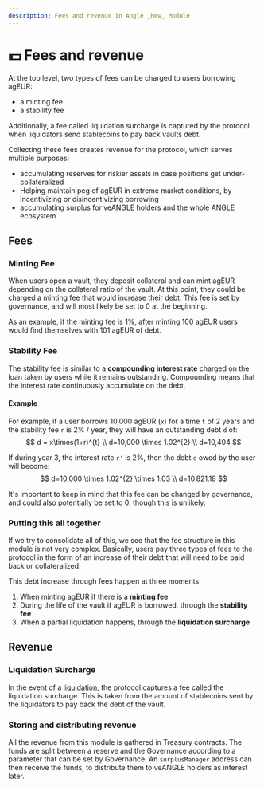 ```yaml
---
description: Fees and revenue in Angle _New_ Module
---
```


# 💵 Fees and revenue

At the top level, two types of fees can be charged to users borrowing agEUR: 
- a minting fee
- a stability fee

Additionally, a fee called liquidation surcharge is captured by the protocol when liquidators send stablecoins to pay back vaults debt. 

Collecting these fees creates revenue for the protocol, which serves multiple purposes: 
- accumulating reserves for riskier assets in case positions get under-collateralized
- Helping maintain peg of agEUR in extreme market conditions, by incentivizing or disincentivizing borrowing
- accumulating surplus for veANGLE holders and the whole ANGLE ecosystem


## Fees
### Minting Fee
When users open a vault, they deposit collateral and can mint agEUR depending on the collateral ratio of the vault. At this point, they could be charged a minting fee that would increase their debt.  This fee is set by governance, and will most likely be set to 0 at the beginning. 

As an example, if the minting fee is 1%, after minting 100 agEUR users would find themselves with 101 agEUR of debt. 

### Stability Fee
The stability fee is similar to a **compounding interest rate** charged on the loan taken by users while it remains outstanding. Compounding means that the interest rate continuously accumulate on the debt. 

#### Example
For example, if a user borrows 10,000 agEUR (`x`) for a time `t` of 2 years and the stability fee `r` is 2% / year, they will have an outstanding debt `d` of:
$$
d = x\times(1+r)^{t} \\
d=10,000 \times 1.02^{2} \\
d=10,404
$$

If during year 3, the interest rate `r'` is 2%, then the debt `d` owed by the user will become:
$$
d=10,000 \times 1.02^{2} \times 1.03 \\
d=10 821.18
$$

It's important to keep in mind that this fee can be changed by governance, and could also potentially be set to 0, though this is unlikely. 

### Putting this all together

If we try to consolidate all of this, we see that the fee structure in this module is not very complex. Basically, users pay three types of fees to the protocol in the form of an increase of their debt that will need to be paid back or collateralized. 

This debt increase through fees happen at three moments: 
1. When minting agEUR if there is a **minting fee**
2. During the life of the vault if agEUR is borrowed, through the **stability fee**
3. When a partial liquidation happens, through the **liquidation surcharge**


## Revenue

### Liquidation Surcharge

In the event of a [liquidation](/new-module/liquidations.md), the protocol captures a fee called the liquidation surcharge. This is taken from the amount of stablecoins sent by the liquidators to pay back the debt of the vault. 

### Storing and distributing revenue
All the revenue from this module is gathered in Treasury contracts. The funds are split between a reserve and the Governance according to a parameter that can be set by Governance. An `surplusManager` address can then receive the funds, to distribute them to veANGLE holders as interest later. 
